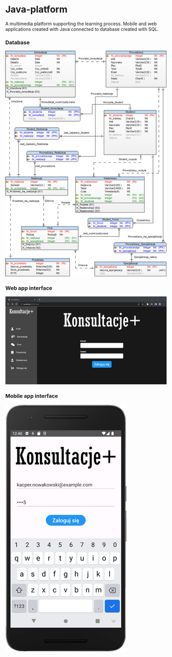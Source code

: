 # Java-platform
A multimedia platform supporting the learning process. Mobile and web applications created with Java connected to database created with SQL.

### Database
 ![database](data_base.png)

### Web app interface
 ![database](web_login.png)

### Mobile app interface
 ![database](mobile_login.png)
